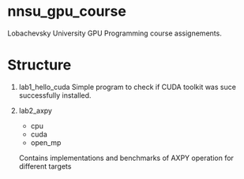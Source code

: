 # nnsu_gpu_course
Lobachevsky University GPU Programming course assignements.
# Structure
1. lab1_hello_cuda
     Simple program to check if CUDA toolkit was suce successfully installed.
2. lab2_axpy
     - cpu
     - cuda
     - open_mp
     
     Contains implementations and benchmarks of AXPY operation for different targets
